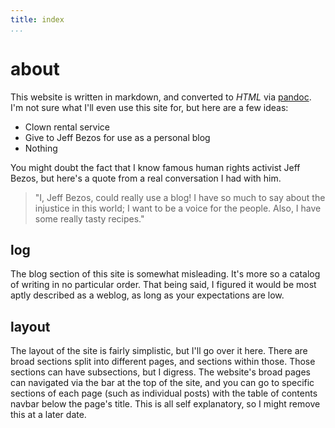```yaml
---
title: index
...
```


# about
This website is written in markdown, and converted to *HTML* via [pandoc](https://pandoc.org/). I'm not sure what I'll even use this site for, but here are a few ideas:

+ Clown rental service
+ Give to Jeff Bezos for use as a personal blog
+ Nothing

You might doubt the fact that I know famous human rights activist Jeff Bezos, but here's a quote from a real conversation I had with him.

> "I, Jeff Bezos, could really use a blog! I have so much to say about the injustice in this world; I want to be a voice for the people. Also, I have some really tasty recipes."

## log
The blog section of this site is somewhat misleading. It's more so a catalog of writing in no particular order. That being said, I figured it would be most aptly described as a weblog, as long as your expectations are low.

## layout
The layout of the site is fairly simplistic, but I'll go over it here. There are broad sections split into different pages, and sections within those. Those sections can have subsections, but I digress. The website's broad pages can navigated via the bar at the top of the site, and you can go to specific sections of each page (such as individual posts) with the table of contents navbar below the page's title. This is all self explanatory, so I might remove this at a later date.
